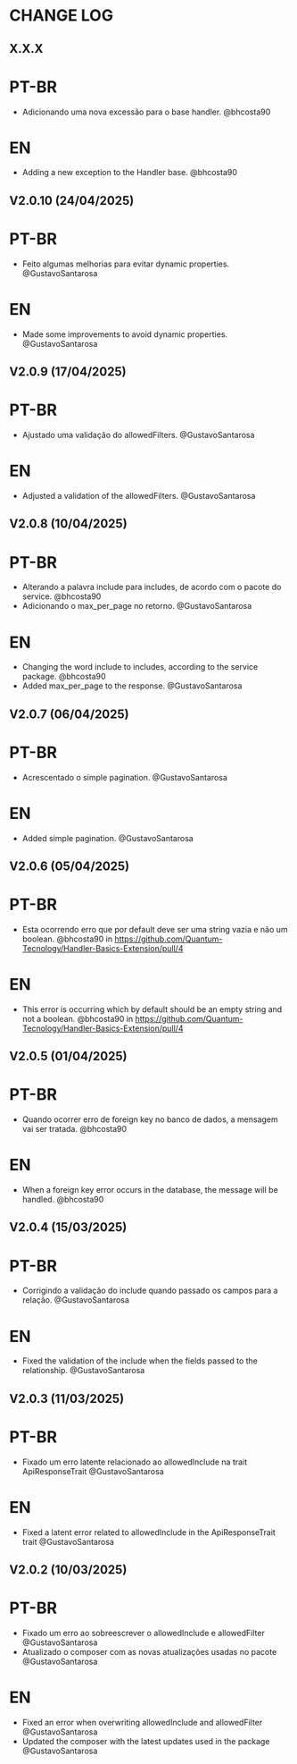 # CHANGE LOG

## X.X.X

# PT-BR

- Adicionando uma nova excessão para o base handler. @bhcosta90

# EN

- Adding a new exception to the Handler base. @bhcosta90

## V2.0.10 (24/04/2025)

# PT-BR

- Feito algumas melhorias para evitar dynamic properties. @GustavoSantarosa

# EN

- Made some improvements to avoid dynamic properties. @GustavoSantarosa

## V2.0.9 (17/04/2025)

# PT-BR

- Ajustado uma validação do allowedFilters. @GustavoSantarosa

# EN

- Adjusted a validation of the allowedFilters. @GustavoSantarosa

## V2.0.8 (10/04/2025)

# PT-BR

- Alterando a palavra include para includes, de acordo com o pacote do service. @bhcosta90
- Adicionando o max_per_page no retorno. @GustavoSantarosa

# EN

- Changing the word include to includes, according to the service package. @bhcosta90
- Added max_per_page to the response. @GustavoSantarosa

## V2.0.7 (06/04/2025)

# PT-BR

- Acrescentado o simple pagination. @GustavoSantarosa

# EN

- Added simple pagination. @GustavoSantarosa

## V2.0.6 (05/04/2025)

# PT-BR

- Esta ocorrendo erro que por default deve ser uma string vazia e não um boolean. @bhcosta90 in https://github.com/Quantum-Tecnology/Handler-Basics-Extension/pull/4

# EN

- This error is occurring which by default should be an empty string and not a boolean. @bhcosta90 in https://github.com/Quantum-Tecnology/Handler-Basics-Extension/pull/4

## V2.0.5 (01/04/2025)

# PT-BR

- Quando ocorrer erro de foreign key no banco de dados, a mensagem vai ser tratada. @bhcosta90

# EN

- When a foreign key error occurs in the database, the message will be handled. @bhcosta90

## V2.0.4 (15/03/2025)

# PT-BR

- Corrigindo a validação do include quando passado os campos para a relação. @GustavoSantarosa

# EN

- Fixed the validation of the include when the fields passed to the relationship. @GustavoSantarosa

## V2.0.3 (11/03/2025)

# PT-BR

- Fixado um erro latente relacionado ao allowedInclude na trait ApiResponseTrait @GustavoSantarosa

# EN

- Fixed a latent error related to allowedInclude in the ApiResponseTrait trait @GustavoSantarosa

## V2.0.2 (10/03/2025)

# PT-BR

- Fixado um erro ao sobreescrever o allowedInclude e allowedFilter @GustavoSantarosa
- Atualizado o composer com as novas atualizações usadas no pacote @GustavoSantarosa

# EN

- Fixed an error when overwriting allowedInclude and allowedFilter @GustavoSantarosa
- Updated the composer with the latest updates used in the package @GustavoSantarosa
